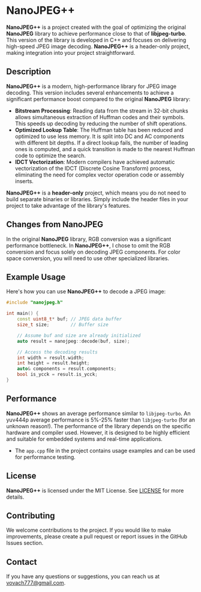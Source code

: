 # NanoJPEG++

**NanoJPEG++** is a project created with the goal of optimizing the original **NanoJPEG** library to achieve performance close to that of **libjpeg-turbo**. This version of the library is developed in C++ and focuses on delivering high-speed JPEG image decoding. **NanoJPEG++** is a header-only project, making integration into your project straightforward.

## Description

**NanoJPEG++** is a modern, high-performance library for JPEG image decoding. This version includes several enhancements to achieve a significant performance boost compared to the original **NanoJPEG** library:

- **Bitstream Processing**: Reading data from the stream in 32-bit chunks allows simultaneous extraction of Huffman codes and their symbols. This speeds up decoding by reducing the number of shift operations.
- **Optimized Lookup Table**: The Huffman table has been reduced and optimized to use less memory. It is split into DC and AC components with different bit depths. If a direct lookup fails, the number of leading ones is computed, and a quick transition is made to the nearest Huffman code to optimize the search.
- **IDCT Vectorization**: Modern compilers have achieved automatic vectorization of the IDCT (Discrete Cosine Transform) process, eliminating the need for complex vector operation code or assembly inserts.

**NanoJPEG++** is a **header-only** project, which means you do not need to build separate binaries or libraries. Simply include the header files in your project to take advantage of the library's features.

## Changes from NanoJPEG

In the original **NanoJPEG** library, RGB conversion was a significant performance bottleneck. In **NanoJPEG++**, I chose to omit the RGB conversion and focus solely on decoding JPEG components. For color space conversion, you will need to use other specialized libraries.

## Example Usage

Here's how you can use **NanoJPEG++** to decode a JPEG image:

```cpp
#include "nanojpeg.h"

int main() {
    const uint8_t* buf; // JPEG data buffer
    size_t size;        // Buffer size

    // Assume buf and size are already initialized
    auto result = nanojpeg::decode(buf, size);

    // Access the decoding results
    int width = result.width;
    int height = result.height;
    auto& components = result.components;
    bool is_ycck = result.is_ycck;
}
```

## Performance

**NanoJPEG++** shows an average performance similar to `libjpeg-turbo`. An yuv444p average performance is 5%-25% faster than `libjpeg-turbo` (for an unknown reason!). The performance of the library depends on the specific hardware and compiler used. However, it is designed to be highly efficient and suitable for embedded systems and real-time applications.

- The `app.cpp` file in the project contains usage examples and can be used for performance testing.

## License

**NanoJPEG++** is licensed under the MIT License. See [LICENSE](LICENSE) for more details.

## Contributing

We welcome contributions to the project. If you would like to make improvements, please create a pull request or report issues in the GitHub Issues section.

## Contact

If you have any questions or suggestions, you can reach us at [vovach777@gmail.com](mailto:vovach777@gmail.com).
